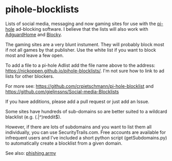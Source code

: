 # pihole-blocklists

Lists of social media, messaging and now gaming sites for use with the [pi-hole](https://pi-hole.net) ad-blocking software. I believe that the lists will also work with [AdguardHome](https://github.com/AdguardTeam/AdGuardHome) and [Blocky](https://github.com/0xERR0R/blocky).

The gaming sites are a very blunt instument. They will probably block most if not all games by that publisher. Use the white list if you want to block most and leave a few open. 

To add a file to a pi-hole Adlist add the file name above to the address: https://nickoppen.github.io/pihole-blocklists/. I'm not sure how to link to ad lists for other blockers.

For more see: https://github.com/crpietschmann/pi-hole-blocklist and https://github.com/gieljnssns/Social-media-Blocklists

If you have additions, please add a pull request or just add an Issue.

Some sites have hundreds of sub-domains so are better suited to a wildcard blacklist (e.g. (\.|^)reddit$). 

However, if there are lots of subdomains and you want to list them all individually, you can use SecurityTrails.com. Free accounts are available for infrequent users and I've included a short python script (getSubdomains.py) to automatically create a blocklist from a given domain.

See also: [phishing.army](https://phishing.army/)
